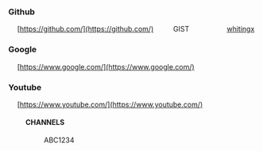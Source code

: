 ### Github
&emsp; [https://github.com/](https://github.com/)
&emsp; &emsp; GIST
&emsp; &emsp; &emsp; &emsp; [whitingx](https://gist.github.com/whitingx)


### Google
&emsp; [https://www.google.com/](https://www.google.com/)

### Youtube
&emsp; [https://www.youtube.com/](https://www.youtube.com/) <br/>
#### &emsp; &emsp; CHANNELS <br/>
&emsp; &emsp; &emsp; &emsp; ABC1234
